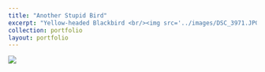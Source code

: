 ```yaml
---
title: "Another Stupid Bird"
excerpt: "Yellow-headed Blackbird <br/><img src='../images/DSC_3971.JPG'>"
collection: portfolio
layout: portfolio
---
```


<img src='{{ site.baseurl }}/images/DSC_3971.JPG'>